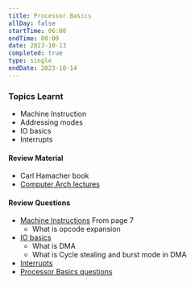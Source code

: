 ```yaml
---
title: Processor Basics
allDay: false
startTime: 06:00
endTime: 00:00
date: 2023-10-13
completed: true
type: single
endDate: 2023-10-14
---
```

### Topics Learnt
- Machine Instruction
- Addressing modes
- IO basics
- Interrupts

#### Review Material
- Carl Hamacher book
- [Computer Arch lectures](https://youtu.be/MMeVTgA-MHc?si=8xxE5BOD4dv60kPY)
#### Review Questions
- [Machine Instructions](https://practicepaper.in/gate-cse/machine-instruction?page_no=2) From page 7
	- What is opcode expansion
- [IO basics](https://practicepaper.in/gate-cse/io-interface)
	- What is DMA
	- What is Cycle stealing and burst mode in DMA
- [Interrupts](https://practicepaper.in/gate-cse/interrupt)
- [Processor Basics questions](https://practicepaper.in/gate-cse/alu-data-path-and-control-unit)